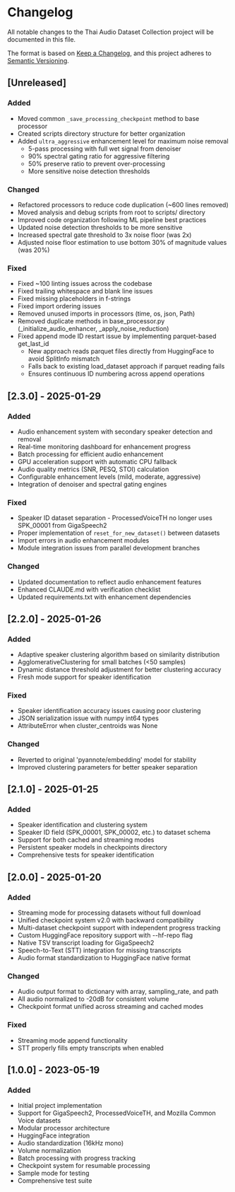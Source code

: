 # Changelog

All notable changes to the Thai Audio Dataset Collection project will be documented in this file.

The format is based on [Keep a Changelog](https://keepachangelog.com/en/1.0.0/),
and this project adheres to [Semantic Versioning](https://semver.org/spec/v2.0.0.html).

## [Unreleased]

### Added
- Moved common `_save_processing_checkpoint` method to base processor
- Created scripts directory structure for better organization
- Added `ultra_aggressive` enhancement level for maximum noise removal
  - 5-pass processing with full wet signal from denoiser
  - 90% spectral gating ratio for aggressive filtering
  - 50% preserve ratio to prevent over-processing
  - More sensitive noise detection thresholds

### Changed
- Refactored processors to reduce code duplication (~600 lines removed)
- Moved analysis and debug scripts from root to scripts/ directory
- Improved code organization following ML pipeline best practices
- Updated noise detection thresholds to be more sensitive
- Increased spectral gate threshold to 3x noise floor (was 2x)
- Adjusted noise floor estimation to use bottom 30% of magnitude values (was 20%)

### Fixed
- Fixed ~100 linting issues across the codebase
- Fixed trailing whitespace and blank line issues
- Fixed missing placeholders in f-strings
- Fixed import ordering issues
- Removed unused imports in processors (time, os, json, Path)
- Removed duplicate methods in base_processor.py (_initialize_audio_enhancer, _apply_noise_reduction)
- Fixed append mode ID restart issue by implementing parquet-based get_last_id
  - New approach reads parquet files directly from HuggingFace to avoid SplitInfo mismatch
  - Falls back to existing load_dataset approach if parquet reading fails
  - Ensures continuous ID numbering across append operations

## [2.3.0] - 2025-01-29

### Added
- Audio enhancement system with secondary speaker detection and removal
- Real-time monitoring dashboard for enhancement progress
- Batch processing for efficient audio enhancement
- GPU acceleration support with automatic CPU fallback
- Audio quality metrics (SNR, PESQ, STOI) calculation
- Configurable enhancement levels (mild, moderate, aggressive)
- Integration of denoiser and spectral gating engines

### Fixed
- Speaker ID dataset separation - ProcessedVoiceTH no longer uses SPK_00001 from GigaSpeech2
- Proper implementation of `reset_for_new_dataset()` between datasets
- Import errors in audio enhancement modules
- Module integration issues from parallel development branches

### Changed
- Updated documentation to reflect audio enhancement features
- Enhanced CLAUDE.md with verification checklist
- Updated requirements.txt with enhancement dependencies

## [2.2.0] - 2025-01-26

### Added
- Adaptive speaker clustering algorithm based on similarity distribution
- AgglomerativeClustering for small batches (<50 samples)
- Dynamic distance threshold adjustment for better clustering accuracy
- Fresh mode support for speaker identification

### Fixed
- Speaker identification accuracy issues causing poor clustering
- JSON serialization issue with numpy int64 types
- AttributeError when cluster_centroids was None

### Changed
- Reverted to original 'pyannote/embedding' model for stability
- Improved clustering parameters for better speaker separation

## [2.1.0] - 2025-01-25

### Added
- Speaker identification and clustering system
- Speaker ID field (SPK_00001, SPK_00002, etc.) to dataset schema
- Support for both cached and streaming modes
- Persistent speaker models in checkpoints directory
- Comprehensive tests for speaker identification

## [2.0.0] - 2025-01-20

### Added
- Streaming mode for processing datasets without full download
- Unified checkpoint system v2.0 with backward compatibility
- Multi-dataset checkpoint support with independent progress tracking
- Custom HuggingFace repository support with --hf-repo flag
- Native TSV transcript loading for GigaSpeech2
- Speech-to-Text (STT) integration for missing transcripts
- Audio format standardization to HuggingFace native format

### Changed
- Audio output format to dictionary with array, sampling_rate, and path
- All audio normalized to -20dB for consistent volume
- Checkpoint format unified across streaming and cached modes

### Fixed
- Streaming mode append functionality
- STT properly fills empty transcripts when enabled

## [1.0.0] - 2023-05-19

### Added
- Initial project implementation
- Support for GigaSpeech2, ProcessedVoiceTH, and Mozilla Common Voice datasets
- Modular processor architecture
- HuggingFace integration
- Audio standardization (16kHz mono)
- Volume normalization
- Batch processing with progress tracking
- Checkpoint system for resumable processing
- Sample mode for testing
- Comprehensive test suite